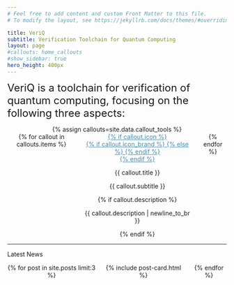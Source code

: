 ```yaml
---
# Feel free to add content and custom Front Matter to this file.
# To modify the layout, see https://jekyllrb.com/docs/themes/#overriding-theme-defaults

title: VeriQ
subtitle: Verification Toolchain for Quantum Computing
layout: page
#callouts: home_callouts
#show_sidebar: true
hero_height: 400px
---
```


<style>
.aa-link {
    color: #438ca9;
}
.custom-width {max-width: 800px}
</style>

<center>
<p align="left" class="custom-width">
<font size="5">
VeriQ is a toolchain for verification of quantum computing, focusing on the following three aspects:
</font>
</p>
{% assign callouts=site.data.callout_tools %}
<section class="hero {% if callouts.height %} {{ callouts.height }} {% else %}is-medium {% endif %} custom-width">
    <div class="hero-body">
        <div class="container">
            <div class="columns is-multiline is-centered">
                {% for callout in callouts.items %}
                    <div class="column is-4 has-text-centered">
                        <a href="{{ callout.call_to_action_link | relative_url }}" class="aa-link">
                        {% if callout.icon %}
                        <div class="icon callout-icon">
                        {% if callout.icon_brand %}
                            <i class="fab {{ callout.icon }} fa-4x"></i>
                        {% else %}
                            <i class="fas {{ callout.icon }} fa-4x"></i>
                        {% endif %}
                        </div>
                        {% endif %}
                        </a>
                        <p class="title is-5">{{ callout.title }}</p>
                        <p class="subtitle is-5">{{ callout.subtitle }}</p>
                        {% if callout.description %}
                        <div class="content">
                            <p>{{ callout.description | newline_to_br }}</p>
                        </div>
                        {% endif %}
                    </div>
                {% endfor %}
            </div>
        </div>
    </div>
<hr>
</section>
</center>

<center>

<p class="title is-4 custom-width" align="left">Latest News</p>

<div class="columns is-multiline custom-width">
    {% for post in site.posts limit:3 %}
    <div class="column is-12">
        {% include post-card.html %}
    </div>
    {% endfor %}
</div>
</center>